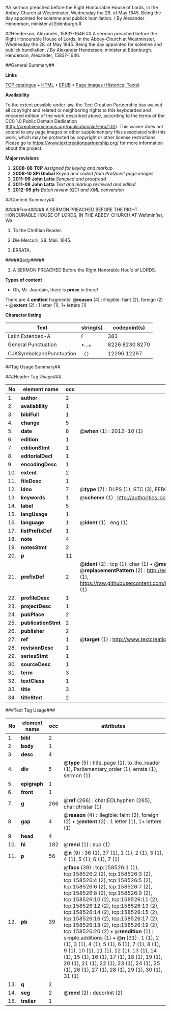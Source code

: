 #A sermon preached before the Right Honourable House of Lords, in the Abbey-Church at Westminster, Wednesday the 28. of May 1645. Being the day appointed for solemne and publick humiliation. / By Alexander Henderson, minister at Edenburgh.#

##Henderson, Alexander, 1583?-1646.##
A sermon preached before the Right Honourable House of Lords, in the Abbey-Church at Westminster, Wednesday the 28. of May 1645. Being the day appointed for solemne and publick humiliation. / By Alexander Henderson, minister at Edenburgh.
Henderson, Alexander, 1583?-1646.

##General Summary##

**Links**

[TCP catalogue](http://www.ota.ox.ac.uk/tcp/)  • 
[HTML](http://tei.it.ox.ac.uk/tcp/Texts-HTML/free/A86/A86197.html)  • 
[EPUB](http://tei.it.ox.ac.uk/tcp/Texts-EPUB/free/A86/A86197.epub) • 
[Page images (Historical Texts)](https://historicaltexts.jisc.ac.uk/eebo-99860877e)

**Availability**

To the extent possible under law, the Text Creation Partnership has waived all copyright and related or neighboring rights to this keyboarded and encoded edition of the work described above, according to the terms of the CC0 1.0 Public Domain Dedication (http://creativecommons.org/publicdomain/zero/1.0/). This waiver does not extend to any page images or other supplementary files associated with this work, which may be protected by copyright or other license restrictions. Please go to https://www.textcreationpartnership.org/ for more information about the project.

**Major revisions**

1. __2008-08__ __TCP__ *Assigned for keying and markup*
1. __2008-10__ __SPi Global__ *Keyed and coded from ProQuest page images*
1. __2011-09__ __John Latta__ *Sampled and proofread*
1. __2011-09__ __John Latta__ *Text and markup reviewed and edited*
1. __2012-05__ __pfs__ *Batch review (QC) and XML conversion*

##Content Summary##

#####Front#####
A SERMON PREACHED BEFORE THE RIGHT HONOURABLE HOUSE OF LORDS, IN THE ABBEY-CHURCH AT Weſtminſter, We
1. To the Chriſtian Reader.

1. Die Mercurii, 28. Maii. 1645.

1. ERRATA.

#####Body#####

1. A SERMON PREACHED Before the Right Honorable Houſe of LORDS.

**Types of content**

  * Oh, Mr. Jourdain, there is **prose** in there!

There are 4 **omitted** fragments! 
 @__reason__ (4) : illegible: faint (2), foreign (2)  •  @__extent__ (2) : 1 letter (1), 1+ letters (1)

**Character listing**


|Text|string(s)|codepoint(s)|
|---|---|---|
|Latin Extended-A|ſ|383|
|General Punctuation|•…⁎|8226 8230 8270|
|CJKSymbolsandPunctuation|〈〉|12296 12297|

##Tag Usage Summary##

###Header Tag Usage###

|No|element name|occ|attributes|
|---|---|---|---|
|1.|__author__|2||
|2.|__availability__|1||
|3.|__biblFull__|1||
|4.|__change__|5||
|5.|__date__|8| @__when__ (1) : 2012-10 (1)|
|6.|__edition__|1||
|7.|__editionStmt__|1||
|8.|__editorialDecl__|1||
|9.|__encodingDesc__|1||
|10.|__extent__|2||
|11.|__fileDesc__|1||
|12.|__idno__|7| @__type__ (7) : DLPS (1), STC (3), EEBO-CITATION (1), PROQUEST (1), VID (1)|
|13.|__keywords__|1| @__scheme__ (1) : http://authorities.loc.gov/ (1)|
|14.|__label__|5||
|15.|__langUsage__|1||
|16.|__language__|1| @__ident__ (1) : eng (1)|
|17.|__listPrefixDef__|1||
|18.|__note__|4||
|19.|__notesStmt__|2||
|20.|__p__|11||
|21.|__prefixDef__|2| @__ident__ (2) : tcp (1), char (1)  •  @__matchPattern__ (2) : ([0-9\-]+):([0-9IVX]+) (1), (.+) (1)  •  @__replacementPattern__ (2) : http://eebo.chadwyck.com/downloadtiff?vid=$1&page=$2 (1), https://raw.githubusercontent.com/textcreationpartnership/Texts/master/tcpchars.xml#$1 (1)|
|22.|__profileDesc__|1||
|23.|__projectDesc__|1||
|24.|__pubPlace__|2||
|25.|__publicationStmt__|2||
|26.|__publisher__|2||
|27.|__ref__|1| @__target__ (1) : http://www.textcreationpartnership.org/docs/. (1)|
|28.|__revisionDesc__|1||
|29.|__seriesStmt__|1||
|30.|__sourceDesc__|1||
|31.|__term__|3||
|32.|__textClass__|1||
|33.|__title__|3||
|34.|__titleStmt__|2||


###Text Tag Usage###

|No|element name|occ|attributes|
|---|---|---|---|
|1.|__bibl__|2||
|2.|__body__|1||
|3.|__desc__|4||
|4.|__div__|5| @__type__ (5) : title_page (1), to_the_reader (1), Parliamentary_order (1), errata (1), sermon (1)|
|5.|__epigraph__|1||
|6.|__front__|1||
|7.|__g__|266| @__ref__ (266) : char:EOLhyphen (265), char:dtristar (1)|
|8.|__gap__|4| @__reason__ (4) : illegible: faint (2), foreign (2)  •  @__extent__ (2) : 1 letter (1), 1+ letters (1)|
|9.|__head__|4||
|10.|__hi__|182| @__rend__ (1) : sup (1)|
|11.|__p__|56| @__n__ (9) : 36 (1), 37 (1), 1 (1), 2 (1), 3 (1), 4 (1), 5 (1), 6 (1), 7 (1)|
|12.|__pb__|39| @__facs__ (39) : tcp:158526:1 (1), tcp:158526:2 (2), tcp:158526:3 (2), tcp:158526:4 (2), tcp:158526:5 (2), tcp:158526:6 (2), tcp:158526:7 (2), tcp:158526:8 (2), tcp:158526:9 (2), tcp:158526:10 (2), tcp:158526:11 (2), tcp:158526:12 (2), tcp:158526:13 (2), tcp:158526:14 (2), tcp:158526:15 (2), tcp:158526:16 (2), tcp:158526:17 (2), tcp:158526:18 (2), tcp:158526:19 (2), tcp:158526:20 (2)  •  @__rendition__ (1) : simple:additions (1)  •  @__n__ (31) : 1 (1), 2 (1), 3 (1), 4 (1), 5 (1), 6 (1), 7 (1), 8 (1), 9 (1), 10 (1), 11 (1), 12 (1), 13 (1), 14 (1), 15 (1), 16 (1), 17 (1), 18 (1), 19 (1), 20 (1), 21 (1), 22 (1), 23 (1), 24 (1), 25 (1), 26 (1), 27 (1), 28 (1), 29 (1), 30 (1), 31 (1)|
|13.|__q__|2||
|14.|__seg__|2| @__rend__ (2) : decorInit (2)|
|15.|__trailer__|1||
